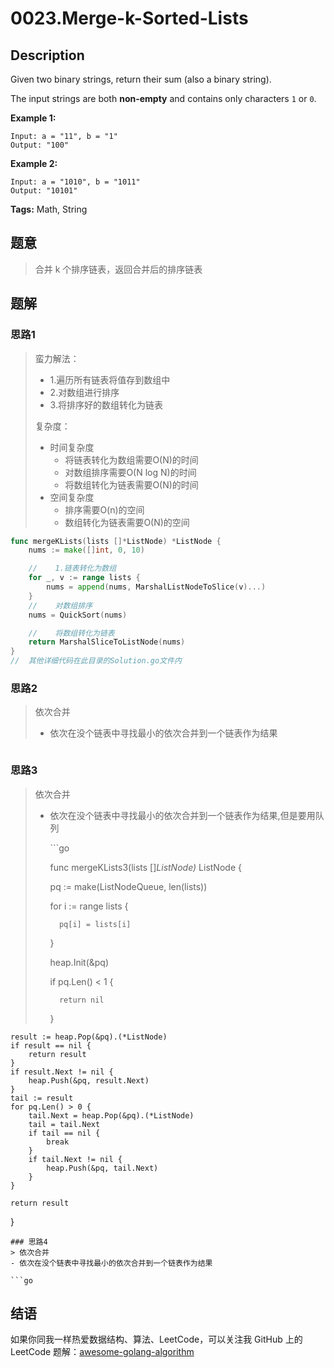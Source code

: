 # 0023.Merge-k-Sorted-Lists

## Description

Given two binary strings, return their sum \(also a binary string\).

The input strings are both **non-empty** and contains only characters `1` or `0`.

**Example 1:**

```text
Input: a = "11", b = "1"
Output: "100"
```

**Example 2:**

```text
Input: a = "1010", b = "1011"
Output: "10101"
```

**Tags:** Math, String

## 题意

> 合并 k 个排序链表，返回合并后的排序链表

## 题解

### 思路1

> 蛮力解法：
>
> * 1.遍历所有链表将值存到数组中
> * 2.对数组进行排序
> * 3.将排序好的数组转化为链表
>
> 复杂度：
>
> * 时间复杂度
>   * 将链表转化为数组需要O\(N\)的时间
>   * 对数组排序需要O\(N log N\)的时间
>   * 将数组转化为链表需要O\(N\)的时间
> * 空间复杂度
>   * 排序需要O\(n\)的空间
>   * 数组转化为链表需要O\(N\)的空间

```go
func mergeKLists(lists []*ListNode) *ListNode {
    nums := make([]int, 0, 10)

    //    1.链表转化为数组
    for _, v := range lists {
        nums = append(nums, MarshalListNodeToSlice(v)...)
    }
    //    对数组排序
    nums = QuickSort(nums)

    //    将数组转化为链表
    return MarshalSliceToListNode(nums)
}
//  其他详细代码在此目录的Solution.go文件内
```

### 思路2

> 依次合并
>
> * 依次在没个链表中寻找最小的依次合并到一个链表作为结果

```go

```

### 思路3

> 依次合并
>
> * 依次在没个链表中寻找最小的依次合并到一个链表作为结果,但是要用队列
>
>   \`\`\`go
>
>   func mergeKLists3\(lists \[\]_ListNode\)_ ListNode {
>
>     pq := make\(ListNodeQueue, len\(lists\)\)
>
>     for i := range lists {
>
>   ```text
>     pq[i] = lists[i]
>   ```
>
>     }
>
>     heap.Init\(&pq\)
>
>     if pq.Len\(\) &lt; 1 {
>
>   ```text
>     return nil
>   ```
>
>     }

```text
result := heap.Pop(&pq).(*ListNode)
if result == nil {
    return result
}
if result.Next != nil {
    heap.Push(&pq, result.Next)
}
tail := result
for pq.Len() > 0 {
    tail.Next = heap.Pop(&pq).(*ListNode)
    tail = tail.Next
    if tail == nil {
        break
    }
    if tail.Next != nil {
        heap.Push(&pq, tail.Next)
    }
}

return result
```

}

```text
### 思路4
> 依次合并
- 依次在没个链表中寻找最小的依次合并到一个链表作为结果

```go
```

## 结语

如果你同我一样热爱数据结构、算法、LeetCode，可以关注我 GitHub 上的 LeetCode 题解：[awesome-golang-algorithm](https://github.com/kylesliu/awesome-golang-algorithm)

